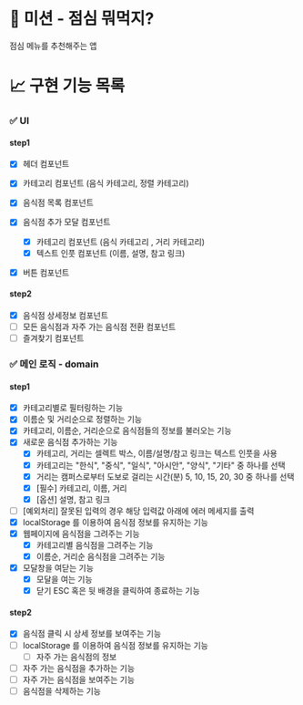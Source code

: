 # 🚀 미션 - 점심 뭐먹지?

점심 메뉴를 추천해주는 앱

# 📈 구현 기능 목록

### ✅ UI

#### step1

- [x] 헤더 컴포넌트
- [x] 카테고리 컴포넌트 (음식 카테고리, 정렬 카테고리)
- [x] 음식점 목록 컴포넌트
- [x] 음식점 추가 모달 컴포넌트

  - [x] 카테고리 컴포넌트 (음식 카테고리 , 거리 카테고리)
  - [x] 텍스트 인풋 컴포넌트 (이름, 설명, 참고 링크)

- [x] 버튼 컴포넌트

#### step2

- [x] 음식점 상세정보 컴포넌트
- [ ] 모든 음식점과 자주 가는 음식점 전환 컴포넌트
- [ ] 즐겨찾기 컴포넌트

### ✅ 메인 로직 - domain

#### step1

- [x] 카테고리별로 필터링하는 기능
- [x] 이름순 및 거리순으로 정렬하는 기능
- [x] 카테고리, 이름순, 거리순으로 음식점들의 정보를 불러오는 기능
- [x] 새로운 음식점 추가하는 기능
  - [x] 카테고리, 거리는 셀렉트 박스, 이름/설명/참고 링크는 텍스트 인풋을 사용
  - [x] 카테고리는 "한식", "중식", "일식", "아시안", "양식", "기타" 중 하나를 선택
  - [x] 거리는 캠퍼스로부터 도보로 걸리는 시간(분) 5, 10, 15, 20, 30 중 하나를 선택
  - [x] [필수] 카테고리, 이름, 거리
  - [x] [옵션] 설명, 참고 링크
- [ ] [예외처리] 잘못된 입력의 경우 해당 입력값 아래에 에러 메세지를 출력
- [x] localStorage 를 이용하여 음식점 정보를 유지하는 기능
- [x] 웹페이지에 음식점을 그려주는 기능
  - [x] 카테고리별 음식점을 그려주는 기능
  - [x] 이름순, 거리순 음식점을 그려주는 기능
- [x] 모달창을 여닫는 기능
  - [x] 모달을 여는 기능
  - [x] 닫기 ESC 혹은 뒷 배경을 클릭하여 종료하는 기능

#### step2

- [x] 음식점 클릭 시 상세 정보를 보여주는 기능
- [ ] localStorage 를 이용하여 음식점 정보를 유지하는 기능
  - [ ] 자주 가는 음식점의 정보
- [ ] 자주 가는 음식점을 추가하는 기능
- [ ] 자주 가는 음식점을 보여주는 기능
- [ ] 음식점을 삭제하는 기능

